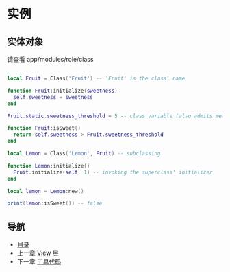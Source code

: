 # 实例

## 实体对象

请查看 app/modules/role/class

```lua

local Fruit = Class('Fruit') -- 'Fruit' is the class' name

function Fruit:initialize(sweetness)
  self.sweetness = sweetness
end

Fruit.static.sweetness_threshold = 5 -- class variable (also admits methods)

function Fruit:isSweet()
  return self.sweetness > Fruit.sweetness_threshold
end

local Lemon = Class('Lemon', Fruit) -- subclassing

function Lemon:initialize()
  Fruit.initialize(self, 1) -- invoking the superclass' initializer
end

local lemon = Lemon:new()

print(lemon:isSweet()) -- false
```

## 导航
- [目录](00.md)
- 上一章 [View 层](05.md)
- 下一章 [工具代码](07.md)